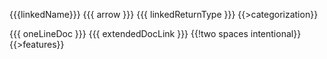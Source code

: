 {{{linkedName}}} {{{ arrow }}} {{{ linkedReturnType }}}
{{>categorization}}

{{{ oneLineDoc }}} {{{ extendedDocLink }}}  {{!two spaces intentional}}
{{>features}}
